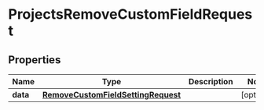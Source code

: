 

# ProjectsRemoveCustomFieldRequest


## Properties

| Name | Type | Description | Notes |
|------------ | ------------- | ------------- | -------------|
|**data** | [**RemoveCustomFieldSettingRequest**](RemoveCustomFieldSettingRequest.md) |  |  [optional] |




